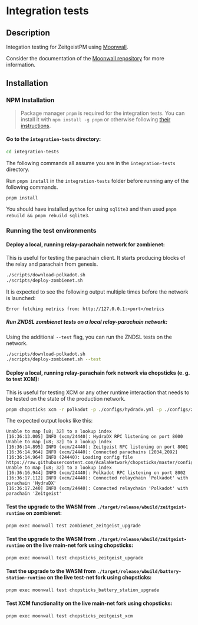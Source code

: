 # Integration tests

## Description

Integation testing for ZeitgeistPM using
[Moonwall](https://github.com/Moonsong-Labs/moonwall).

Consider the documentation of the
[Moonwall repository](https://github.com/Moonsong-Labs/moonwall) for more
information.

## Installation

### NPM Installation

> Package manager `pnpm` is required for the integration tests. You can install
> it with `npm install -g pnpm` or otherwise following
> [their instructions](https://pnpm.io/installation).

#### Go to the `integration-tests` directory:

```bash
cd integration-tests
```

The following commands all assume you are in the `integration-tests` directory.

Run `pnpm install` in the `integration-tests` folder before running any of the
following commands.

```
pnpm install
```

You should have installed `python` for using `sqlite3` and then used
`pnpm rebuild && pnpm rebuild sqlite3`.

### Running the test environments

#### Deploy a local, running relay-parachain network for zombienet:

This is useful for testing the parachain client. It starts producing blocks of
the relay and parachain from genesis.

```bash
./scripts/download-polkadot.sh
./scripts/deploy-zombienet.sh
```

It is expected to see the following output multiple times before the network is launched:

```text
Error fetching metrics from: http://127.0.0.1:<port>/metrics
```

##### Run ZNDSL zombienet tests on a local relay-parachain network:

Using the additional `--test` flag, you can run the ZNDSL tests on the network.

```bash
./scripts/download-polkadot.sh
./scripts/deploy-zombienet.sh --test
```

#### Deploy a local, running relay-parachain fork network via chopsticks (e. g. to test XCM):

This is useful for testing XCM or any other runtime interaction that needs to be
tested on the state of the production network.

```bash
pnpm chopsticks xcm -r polkadot -p ./configs/hydradx.yml -p ./configs/zeitgeist.yml
```

The expected output looks like this:

```text
Unable to map [u8; 32] to a lookup index
[16:36:13.005] INFO (xcm/24440): HydraDX RPC listening on port 8000
Unable to map [u8; 32] to a lookup index
[16:36:14.895] INFO (xcm/24440): Zeitgeist RPC listening on port 8001
[16:36:14.964] INFO (xcm/24440): Connected parachains [2034,2092]
[16:36:14.964] INFO (24440): Loading config file https://raw.githubusercontent.com/AcalaNetwork/chopsticks/master/configs/polkadot.yml
Unable to map [u8; 32] to a lookup index
[16:36:16.944] INFO (xcm/24440): Polkadot RPC listening on port 8002
[16:36:17.112] INFO (xcm/24440): Connected relaychain 'Polkadot' with parachain 'HydraDX'
[16:36:17.240] INFO (xcm/24440): Connected relaychain 'Polkadot' with parachain 'Zeitgeist'
```

#### Test the upgrade to the WASM from `./target/release/wbuild/zeitgeist-runtime` on zombienet:

```bash
pnpm exec moonwall test zombienet_zeitgeist_upgrade
```

#### Test the upgrade to the WASM from `./target/release/wbuild/zeitgeist-runtime` on the live main-net fork using chopsticks:

```bash
pnpm exec moonwall test chopsticks_zeitgeist_upgrade
```

#### Test the upgrade to the WASM from `./target/release/wbuild/battery-station-runtime` on the live test-net fork using chopsticks:

```bash
pnpm exec moonwall test chopsticks_battery_station_upgrade
```

#### Test XCM functionality on the live main-net fork using chopsticks:

```bash
pnpm exec moonwall test chopsticks_zeitgeist_xcm
```